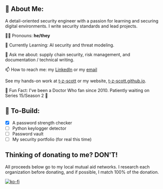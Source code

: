 ## 🌠 About Me:
A detail-oriented security engineer with a passion for learning and securing digital environments. I write security standards and lead projects.

🏳️‍⚧️ Pronouns: **he/they**

🌱 Currently Learning: AI security and threat modeling.

💬 Ask me about: supply chain security, risk management, and documentation / technical writing.

📫 How to reach me: my [LinkedIn](https://www.linkedin.com/in/taylor-z-scott/) or my [email](mailto:tayzscott@gmail.com)

See my hands-on work at [t-z-scott](https://github.com/t-z-scott) or my website, [t-z-scott.github.io](https://t-z-scott.github.io/).

🌃 Fun Fact: I've been a Doctor Who fan since 2010. Patiently waiting on Series 15/Season 2 🙏

## 👷 To-Build:
- [x] A password strength checker
- [ ] Python keylogger detector
- [ ] Password vault
- [ ] My security portfolio (for real this time)

## Thinking of donating to me? DON'T!
All proceeds below go to my local mutual aid networks. I research each organization before donating, and if possible, I match 100% of the donation.

[![ko-fi](https://ko-fi.com/img/githubbutton_sm.svg)](https://ko-fi.com/J3J6XBSNB)
